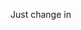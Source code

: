 Just change in <!--Footer Column-->

 <div class="footer-column col-lg-4 col-md-12 col-sm-12">

 <div class="footer-column col-lg-2 col-md-4 col-sm-12">

 <div class="footer-column col-lg-3 col-md-4 col-sm-12">

 <div class="footer-column col-lg-3 col-md-4 col-sm-12">

